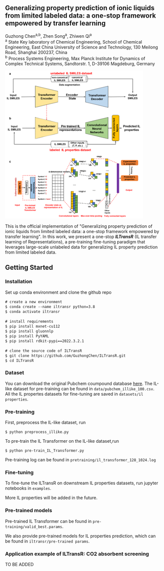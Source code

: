 ## Generalizing property prediction of ionic liquids from limited labeled data: a one-stop framework empowered by transfer learning ##

Guzhong Chen<sup>a,b</sup>, Zhen Song<sup>a</sup>, Zhiwen Qi<sup>a</sup>  
<sup>a</sup> State Key laboratory of Chemical Engineering, School of Chemical Engineering, East China University of Science and Technology, 130 Meilong Road, Shanghai 200237, China  
<sup>b</sup> Process Systems Engineering, Max Planck Institute for Dynamics of Complex Technical Systems, Sandtorstr. 1, D-39106 Magdeburg, Germany  


<img src="figs/pipeline.png" width="450">

This is the official implementation of "Generalizing property prediction of ionic liquids from limited labeled data: a one-stop framework empowered by transfer learning". In this work, we present a one-stop <strong><em>ILTransR</em></strong> (IL transfer learning of Representations), a pre-training fine-tuning paradigm that leverages large-scale unlabeled data for generalizing IL property prediction from limited labeled data.


## Getting Started

### Installation

Set up conda environment and clone the github repo

```
# create a new environment
$ conda create --name iltransr python=3.8
$ conda activate iltransr

# install requirements
$ pip install mxnet-cu112
$ pip install gluonnlp
$ pip install PyYAML
$ pip install rdkit-pypi==2022.3.2.1

# clone the source code of ILTransR
$ git clone https://github.com/GuzhongChen/ILTransR.git
$ cd ILTransR
```

### Dataset

You can download the original Pubchem coumpound database [here](ftp://ftp.ncbi.nlm.nih.gov/pubchem/Compound/). The IL-like dataset for pre-training can be found in `data/pubchem_illike_100.csv`. All the IL propertes datasets for fine-tuning are saved in `datasets/il properties`. 

### Pre-training

First, preprocess the IL-like dataset, run
```
$ python preprocess_illike.py
```

To pre-train the IL Transformer on the IL-like dataset,run
```
$ python pre-train_IL_Transformer.py
```
Pre-training log can be found in `pretraining/il_transformer_128_1024.log`
### Fine-tuning 

To fine-tune the ILTransR on downstream IL properties datasets, run jupyter notebooks in `examples`.

More IL properties will be added in the future.

### Pre-trained models

Pre-trained IL Transformer can be found in `pre-training/valid_best.params`.

We also provide pre-trained models for IL properties prediction, which can be found in `iltransr/pre-trained params`. 

### Application example of ILTransR: CO2 absorbent screening

TO BE ADDED

